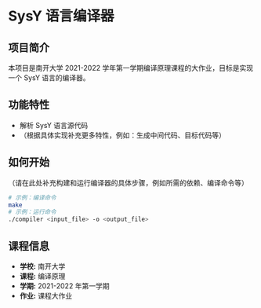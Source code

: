 # SysY 语言编译器

## 项目简介

本项目是南开大学 2021-2022 学年第一学期编译原理课程的大作业，目标是实现一个 SysY 语言的编译器。

## 功能特性

- 解析 SysY 语言源代码
- （根据具体实现补充更多特性，例如：生成中间代码、目标代码等）

## 如何开始

（请在此处补充构建和运行编译器的具体步骤，例如所需的依赖、编译命令等）

```bash
# 示例：编译命令
make
# 示例：运行命令
./compiler <input_file> -o <output_file>
```

## 课程信息

- **学校:** 南开大学
- **课程:** 编译原理
- **学期:** 2021-2022 年第一学期
- **作业:** 课程大作业
